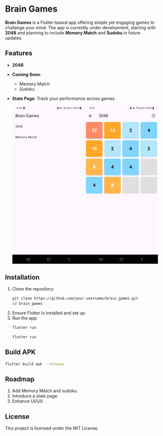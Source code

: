 # Brain Games  
**Brain Games** is a Flutter-based app offering simple yet engaging games to challenge your mind. The app is currently under development, starting with **2048** and planning to include **Memory Match** and **Sudoku** in future updates.  

## Features  
- **2048**
- **Coming Soon**:  
  - Memory Match  
  - Sudoku
- **Stats Page**: Track your performance across games.  

  <img src="demo/demo_01.jpg" alt="Demo 1" width="50%"><img src="demo/demo_02.jpg" alt="Demo 2" width="50%">

## Installation  
1. Clone the repository:  
   ```bash
   git clone https://github.com/your-username/brain_games.git
   cd brain_games
   ```
2. Ensure Flutter is installed and set up.
3. Run the app:
    ```bash
    flutter run
    ```
    ```bash
    flutter run
    ```

## Build APK
```bash
flutter build apk --release
```

## Roadmap
1. Add Memory Match and sudoku.
1. Introduce a stats page.
1. Enhance UI/UX.

## License
This project is licensed under the MIT License.